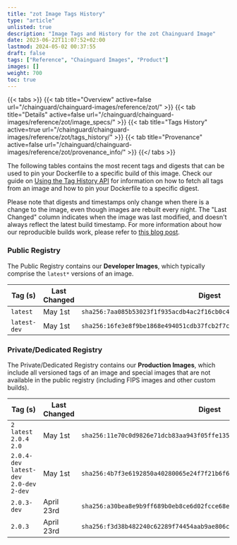 ```yaml
---
title: "zot Image Tags History"
type: "article"
unlisted: true
description: "Image Tags and History for the zot Chainguard Image"
date: 2023-06-22T11:07:52+02:00
lastmod: 2024-05-02 00:37:55
draft: false
tags: ["Reference", "Chainguard Images", "Product"]
images: []
weight: 700
toc: true
---
```


{{< tabs >}}
{{< tab title="Overview" active=false url="/chainguard/chainguard-images/reference/zot/" >}}
{{< tab title="Details" active=false url="/chainguard/chainguard-images/reference/zot/image_specs/" >}}
{{< tab title="Tags History" active=true url="/chainguard/chainguard-images/reference/zot/tags_history/" >}}
{{< tab title="Provenance" active=false url="/chainguard/chainguard-images/reference/zot/provenance_info/" >}}
{{</ tabs >}}

The following tables contains the most recent tags and digests that can be used to pin your Dockerfile to a specific build of this image. Check our guide on [Using the Tag History API](/chainguard/chainguard-images/using-the-tag-history-api/) for information on how to fetch all tags from an image and how to pin your Dockerfile to a specific digest.

Please note that digests and timestamps only change when there is a change to the image, even though images are rebuilt every night. The "Last Changed" column indicates when the image was last modified, and doesn't always reflect the latest build timestamp. For more information about how our reproducible builds work, please refer to [this blog post](https://www.chainguard.dev/unchained/reproducing-chainguards-reproducible-image-builds).

### Public Registry
The Public Registry contains our **Developer Images**, which typically comprise the `latest*` versions of an image.

| Tag (s)       | Last Changed | Digest                                                                    |
|---------------|--------------|---------------------------------------------------------------------------|
|  `latest`     | May 1st      | `sha256:7aa085b53023f1f935acdb4ac2f16cb0c45cbfdd035ba18fce1c807215db963a` |
|  `latest-dev` | May 1st      | `sha256:16fe3e8f9be1868e494051cdb37fcb2f7c54a2bf28f3a1c7d4e034305c47a4c7` |


### Private/Dedicated Registry
The Private/Dedicated Registry contains our **Production Images**, which include all versioned tags of an image and special images that are not available in the public registry (including FIPS images and other custom builds).

| Tag (s)                                     | Last Changed | Digest                                                                    |
|---------------------------------------------|--------------|---------------------------------------------------------------------------|
|  `2` `latest` `2.0.4` `2.0`                 | May 1st      | `sha256:11e70c0d9826e71dcb83aa943f05ffe1351fcb7e0b5b60c03dbed35c56dc42c1` |
|  `2.0.4-dev` `latest-dev` `2.0-dev` `2-dev` | May 1st      | `sha256:4b7f3e6192850a40280065e24f7f21b6f6dd575e8ea8d86d8a6c695de176997e` |
|  `2.0.3-dev`                                | April 23rd   | `sha256:a30bea8e9b9ff689b0eb8ce6d02fcce68e82ab59155ee677f5e7e1df34aa1dbe` |
|  `2.0.3`                                    | April 23rd   | `sha256:f3d38b482240c62289f74454aab9ae806c4528fec1eb20785d5d26b04de2b709` |

